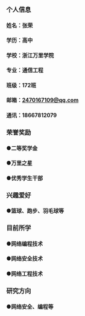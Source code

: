### 个人信息
#### 姓名：张荣
#### 学历：高中
#### 学校：浙江万里学院
#### 专业：通信工程
#### 班级：172班
#### 邮箱：2470167109@qq.com
#### 通讯：18667812079

### 荣誉奖励
#### ●二等奖学金
#### ●万里之星
#### ●优秀学生干部

### 兴趣爱好
#### ●篮球、跑步、羽毛球等

### 目前所学
#### ●网络编程技术
#### ●网络安全技术
#### ●网络工程技术

### 研究方向
#### ●网络安全、编程等
